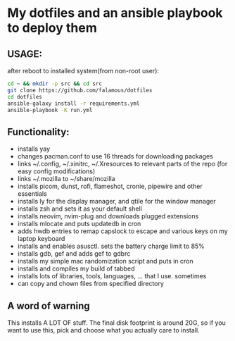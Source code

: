 # My dotfiles and an ansible playbook to deploy them

## USAGE:
after reboot to installed system(from non-root user):
```bash
cd ~ && mkdir -p src && cd src
git clone https://github.com/falamous/dotfiles
cd dotfiles
ansible-galaxy install -r requirements.yml
ansible-playbook -K run.yml
```

## Functionality:
- installs yay
- changes pacman.conf to use 16 threads for downloading packages
- links ~/.config, ~/.xinitrc, ~/.Xresources to relevant parts of the repo (for easy config modifications)
- links ~/.mozilla to ~/share/mozilla
- installs picom, dunst, rofi, flameshot, cronie, pipewire and other essentials
- installs ly for the display manager, and qtile for the window manager
- installs zsh and sets it as your default shell
- installs neovim, nvim-plug and downloads plugged extensions
- installs mlocate and puts updatedb in cron
- adds hwdb entries to remap capslock to escape and various keys on my laptop keyboard
- installs and enables asusctl. sets the battery charge limit to 85%
- installs gdb, gef and adds gef to gdbrc
- installs my simple mac randomization script and puts in cron
- installs and compiles my build of tabbed
- installs lots of libraries, tools, languages, ... that I use. sometimes
- can copy and chown files from specified directory

## A word of warning
This installs A LOT OF stuff. The final disk footprint is around 20G, so if you want to use this, pick and choose what you actually care to install.
